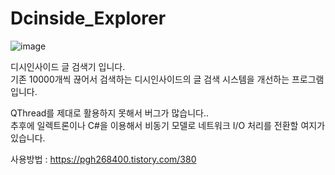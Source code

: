 # Dcinside_Explorer
![image](https://user-images.githubusercontent.com/31213158/150639615-f28f4f02-80eb-4514-93dd-74c829c7d539.png)

디시인사이드 글 검색기 입니다.  
기존 10000개씩 끊어서 검색하는 디시인사이드의 글 검색 시스템을 개선하는 프로그램 입니다.  

QThread를 제대로 활용하지 못해서 버그가 많습니다..  
추후에 일렉트론이나 C#을 이용해서 비동기 모델로 네트워크 I/O 처리를 전환할 여지가 있습니다.
  
사용방법 : https://pgh268400.tistory.com/380
